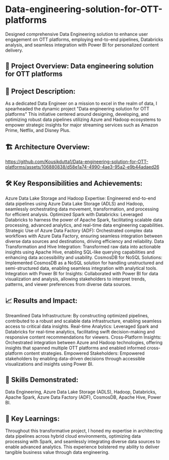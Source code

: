 # Data-engineering-solution-for-OTT-platforms
Designed comprehensive Data Engineering solution to enhance user engagement on OTT platforms, employing end-to-end pipelines, Databricks analysis, and seamless integration with Power BI for personalized content delivery.

## 🚀 Project Overview: Data engineering solution for OTT platforms

## 📌 Project Description:
As a dedicated Data Engineer on a mission to excel in the realm of data, I spearheaded the dynamic project "Data engineering solution for OTT platforms" This initiative centered around designing, developing, and optimizing robust data pipelines utilizing Azure and Hadoop ecosystems to empower strategic insights for major streaming services such as Amazon Prime, Netflix, and Disney Plus.


## 🏗️ Architecture Overview:

https://github.com/Kousikdutta1/Data-engineering-solution-for-OTT-platforms/assets/106880838/d58e1a74-4990-4ae3-95a2-e9b44adaed26

## 🛠️ Key Responsibilities and Achievements:

Azure Data Lake Storage and Hadoop Expertise: Engineered end-to-end data pipelines using Azure Data Lake Storage (ADLS) and Hadoop, seamlessly orchestrating data movement, transformation, and processing for efficient analysis.
Optimized Spark with Databricks: Leveraged Databricks to harness the power of Apache Spark, facilitating scalable data processing, advanced analytics, and real-time data engineering capabilities.
Strategic Use of Azure Data Factory (ADF): Orchestrated complex data workflows with Azure Data Factory, ensuring seamless integration between diverse data sources and destinations, driving efficiency and reliability.
Data Transformation and Hive Integration: Transformed raw data into actionable insights using Apache Hive, enabling SQL-like querying capabilities and enhancing data accessibility and usability.
CosmosDB for NoSQL Solutions: Implemented CosmosDB as a NoSQL solution for handling unstructured and semi-structured data, enabling seamless integration with analytical tools.
Integration with Power BI for Insights: Collaborated with Power BI for data visualization and analysis, allowing stakeholders to interpret trends, patterns, and viewer preferences from diverse data sources.

## 📈 Results and Impact:

Streamlined Data Infrastructure: By constructing optimized pipelines, contributed to a robust and scalable data infrastructure, enabling seamless access to critical data insights.
Real-time Analytics: Leveraged Spark and Databricks for real-time analytics, facilitating swift decision-making and responsive content recommendations for viewers.
Cross-Platform Insights: Orchestrated integration between Azure and Hadoop technologies, offering insights that spanned multiple OTT platforms and enabled informed cross-platform content strategies.
Empowered Stakeholders: Empowered stakeholders by enabling data-driven decisions through accessible visualizations and insights using Power BI.

## 🔗 Skills Demonstrated:
Data Engineering, Azure Data Lake Storage (ADLS), Hadoop, Databricks, Apache Spark, Azure Data Factory (ADF), CosmosDB, Apache Hive, Power BI.

## 📣 Key Learnings:
Throughout this transformative project, I honed my expertise in architecting data pipelines across hybrid cloud environments, optimizing data processing with Spark, and seamlessly integrating diverse data sources to enable advanced analytics. This experience bolstered my ability to deliver tangible business value through data engineering.
